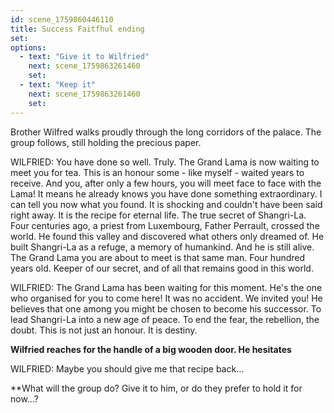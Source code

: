 ```yaml
---
id: scene_1759860446110
title: Success Faitfhul ending
set:
options:
  - text: "Give it to Wilfried"
    next: scene_1759863261460
    set:
  - text: "Keep it"
    next: scene_1759863261460
    set:
---
```


Brother Wilfred walks proudly through the long corridors of the palace.
The group follows, still holding the precious paper.

WILFRIED: You have done so well. Truly.
The Grand Lama is now waiting to meet you for tea.
This is an honour some  - like myself - waited years to receive.
And you, after only a few hours, you will meet face to face with the Lama!
It means he already knows you have done something extraordinary.
I can tell you now what you found. It is shocking and couldn't have been said right away.
It is the recipe for eternal life. The true secret of Shangri-La.
Four centuries ago, a priest from Luxembourg, Father Perrault, crossed the world.
He found this valley and discovered what others only dreamed of.
He built Shangri-La as a refuge, a memory of humankind.
And he is still alive. The Grand Lama you are about to meet is that same man.
Four hundred years old. Keeper of our secret, and of all that remains good in this world.

WILFRIED: The Grand Lama has been waiting for this moment.
He's the one who organised for you to come here!
It was no accident. We invited you! 
He believes that one among you might be chosen to become his successor.
To lead Shangri-La into a new age of peace.
To end the fear, the rebellion, the doubt.
This is not just an honour. It is destiny.

**Wilfried reaches for the handle of a big wooden door.
He hesitates**

WILFRIED: Maybe you should give me that recipe back...

**What will the group do? Give it to him, or do they prefer to hold it for now...?
